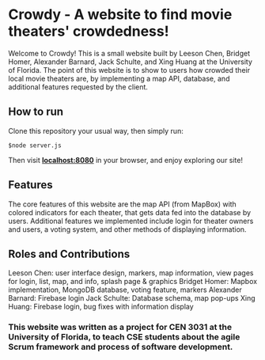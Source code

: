 # Crowdy - A website to find movie theaters' crowdedness!
Welcome to Crowdy! This is a small website built by Leeson Chen, Bridget Homer, Alexander Barnard, Jack Schulte, and Xing Huang at the University of Florida. The point of this website is to show to users how crowded their local movie theaters are, by implementing a map API, database, and additional features requested by the client.  

## How to run 
Clone this repository your usual way, then simply run: 

```script
$node server.js
```

Then visit [**localhost:8080**](localhost:8080) in your browser, and enjoy exploring our site! 

## Features
The core features of this website are the map API (from MapBox) with colored indicators for each theater, that gets data fed into the database by users. Additional features we implemented include login for theater owners and users, a voting system, and other methods of displaying information.


## Roles and Contributions
Leeson Chen: user interface design, markers, map information, view pages for login, list, map, and info, splash page & graphics
Bridget Homer: Mapbox implementation, MongoDB database, voting feature, markers
Alexander Barnard: Firebase login
Jack Schulte: Database schema, map pop-ups
Xing Huang: Firebase login, bug fixes with information display


### This website was written as a project for CEN 3031 at the University of Florida, to teach CSE students about the agile Scrum framework and process of software development. 
